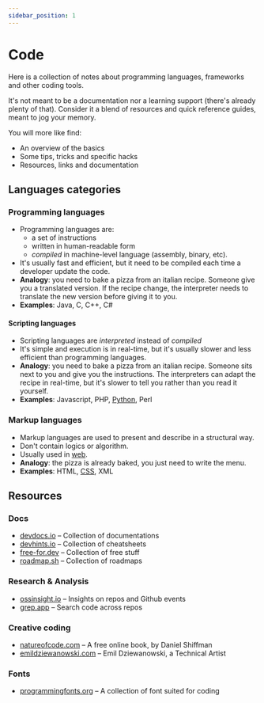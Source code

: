 ```yaml
---
sidebar_position: 1
---
```


# Code

Here is a collection of notes about programming languages, frameworks and other coding tools.

It's not meant to be a documentation nor a learning support (there's already plenty of that). Consider it a blend of resources and quick reference guides, meant to jog your memory.

You will more like find:
- An overview of the basics
- Some tips, tricks and specific hacks
- Resources, links and documentation

## Languages categories

### Programming languages

- Programming languages are:
	- a set of instructions
	- written in human-readable form
	- *compiled* in machine-level language (assembly, binary, etc).
- It's usually fast and efficient, but it need to be compiled each time a developer update the code.
- **Analogy**: you need to bake a pizza from an italian recipe. Someone give you a translated version. If the recipe change, the interpreter needs to translate the new version before giving it to you.
- **Examples**: Java, C, C++, C#

#### Scripting languages

- Scripting languages are *interpreted* instead of *compiled*
- It's simple and execution is in real-time, but it's usually slower and less efficient than programming languages.
- **Analogy**: you need to bake a pizza from an italian recipe. Someone sits next to you and give you the instructions. The interpreters can adapt the recipe in real-time, but it's slower to tell you rather than you read it yourself.
- **Examples**: Javascript, PHP, [Python](languages/python.md), Perl

### Markup languages

- Markup languages are used to present and describe in a structural way.
- Don't contain logics or algorithm.
- Usually used in [web](../engineering/infrastructure/web/web.md).
- **Analogy**: the pizza is already baked, you just need to write the menu.
- **Examples**: HTML, [CSS](languages/css.md), XML

## Resources

### Docs

- [devdocs.io](https://devdocs.io) – Collection of documentations
- [devhints.io](https://devhints.io/) – Collection of cheatsheets
- [free-for.dev](https://free-for.dev) – Collection of free stuff
- [roadmap.sh](https://roadmap.sh/) – Collection of roadmaps

### Research & Analysis

- [ossinsight.io](https://ossinsight.io) – Insights on repos and Github events
- [grep.app](https://grep.app) – Search code across repos

### Creative coding

- [natureofcode.com](https://natureofcode.com/) – A free online book, by Daniel Shiffman
- [emildziewanowski.com](https://emildziewanowski.com/) – Emil Dziewanowski, a Technical Artist

### Fonts

- [programmingfonts.org](https://www.programmingfonts.org) – A collection of font suited for coding

